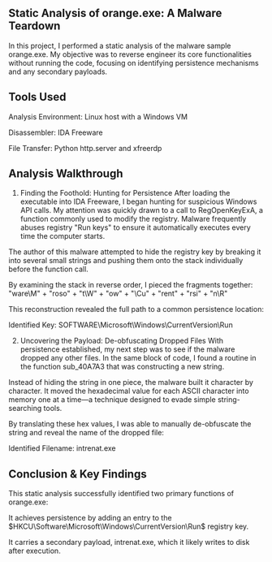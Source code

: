 ## Static Analysis of orange.exe: A Malware Teardown
In this project, I performed a static analysis of the malware sample orange.exe. My objective was to reverse engineer its core functionalities without running the code, focusing on identifying persistence mechanisms and any secondary payloads.

## Tools Used
Analysis Environment: Linux host with a Windows VM

Disassembler: IDA Freeware

File Transfer: Python http.server and xfreerdp

## Analysis Walkthrough
1. Finding the Foothold: Hunting for Persistence
After loading the executable into IDA Freeware, I began hunting for suspicious Windows API calls. My attention was quickly drawn to a call to RegOpenKeyExA, a function commonly used to modify the registry. Malware frequently abuses registry "Run keys" to ensure it automatically executes every time the computer starts.

The author of this malware attempted to hide the registry key by breaking it into several small strings and pushing them onto the stack individually before the function call.

By examining the stack in reverse order, I pieced the fragments together:
"ware\\M" + "roso" + "t\\W" + "ow" + "\\Cu" + "rent" + "rsi" + "n\\R"

This reconstruction revealed the full path to a common persistence location:

Identified Key: SOFTWARE\Microsoft\Windows\CurrentVersion\Run

2. Uncovering the Payload: De-obfuscating Dropped Files
With persistence established, my next step was to see if the malware dropped any other files. In the same block of code, I found a routine in the function sub_40A7A3 that was constructing a new string.

Instead of hiding the string in one piece, the malware built it character by character. It moved the hexadecimal value for each ASCII character into memory one at a time—a technique designed to evade simple string-searching tools.

By translating these hex values, I was able to manually de-obfuscate the string and reveal the name of the dropped file:

Identified Filename: intrenat.exe

## Conclusion & Key Findings
This static analysis successfully identified two primary functions of orange.exe:

It achieves persistence by adding an entry to the $HKCU\Software\Microsoft\Windows\CurrentVersion\Run$ registry key.

It carries a secondary payload, intrenat.exe, which it likely writes to disk after execution.
